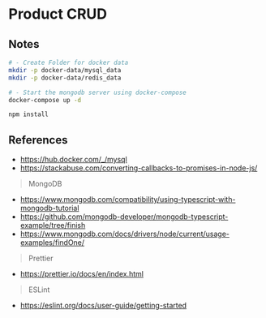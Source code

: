 # Product CRUD

## Notes

```sh
# - Create Folder for docker data
mkdir -p docker-data/mysql_data
mkdir -p docker-data/redis_data

# - Start the mongodb server using docker-compose
docker-compose up -d

npm install
```

## References

- https://hub.docker.com/_/mysql
- https://stackabuse.com/converting-callbacks-to-promises-in-node-js/

> MongoDB

- https://www.mongodb.com/compatibility/using-typescript-with-mongodb-tutorial
- https://github.com/mongodb-developer/mongodb-typescript-example/tree/finish
- https://www.mongodb.com/docs/drivers/node/current/usage-examples/findOne/

> Prettier

- https://prettier.io/docs/en/index.html

> ESLint

- https://eslint.org/docs/user-guide/getting-started
